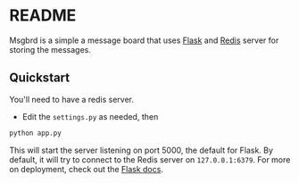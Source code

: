 # README

Msgbrd is a simple a message board that uses [Flask](http://flask.pocoo.org/) and [Redis](http://redis.io) server for storing the messages.

## Quickstart

You'll need to have a redis server.

* Edit the ``settings.py`` as needed, then

```python
python app.py
```

This will start the server listening on port 5000, the default for Flask. By default, it will try to connect to the Redis server on ``127.0.0.1:6379``. For more on deployment, check out the [Flask docs](http://flask.pocoo.org/docs/deploying/).
